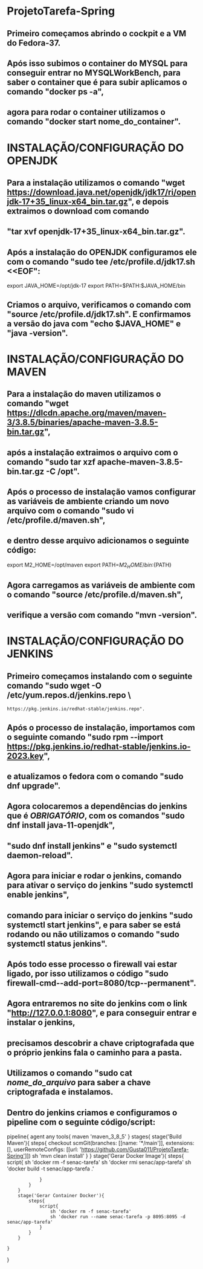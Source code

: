 # ProjetoTarefa-Spring

## Primeiro começamos abrindo o cockpit e a VM do Fedora-37.
## Após isso subimos o container do MYSQL para conseguir entrar no MYSQLWorkBench, para saber o container que é para subir aplicamos o comando "docker ps -a",
## agora para rodar o container utilizamos o comando "docker start nome_do_container".


# INSTALAÇÃO/CONFIGURAÇÃO DO OPENJDK

## Para a instalação utilizamos o comando "wget https://download.java.net/openjdk/jdk17/ri/openjdk-17+35_linux-x64_bin.tar.gz", e depois extraimos o download com comando
## "tar xvf openjdk-17+35_linux-x64_bin.tar.gz".
## Após a instalação do OPENJDK configuramos ele com o comando "sudo tee /etc/profile.d/jdk17.sh <<EOF":
export JAVA_HOME=/opt/jdk-17
export PATH=\$PATH:\$JAVA_HOME/bin

## Criamos o arquivo, verificamos o comando com "source /etc/profile.d/jdk17.sh". E confirmamos a versão do java com "echo $JAVA_HOME" e "java -version".


# INSTALAÇÃO/CONFIGURAÇÃO DO MAVEN

## Para a instalação do maven utilizamos o comando "wget https://dlcdn.apache.org/maven/maven-3/3.8.5/binaries/apache-maven-3.8.5-bin.tar.gz",
## após a instalação extraimos o arquivo com o comando "sudo tar xzf apache-maven-3.8.5-bin.tar.gz -C /opt".

## Após o processo de instalação vamos configurar as variáveis de ambiente criando um novo arquivo com o comando "sudo vi /etc/profile.d/maven.sh",
## e dentro desse arquivo adicionamos o seguinte código:
export M2_HOME=/opt/maven
export PATH=${M2_HOME}/bin:${PATH}

## Agora carregamos as variáveis de ambiente com o comando "source /etc/profile.d/maven.sh",
## verifique a versão com comando "mvn -version".


# INSTALAÇÃO/CONFIGURAÇÃO DO JENKINS

## Primeiro começamos instalando com o seguinte comando "sudo wget -O /etc/yum.repos.d/jenkins.repo \
    https://pkg.jenkins.io/redhat-stable/jenkins.repo".
    
## Após o processo de instalação, importamos com o seguinte comando "sudo rpm --import https://pkg.jenkins.io/redhat-stable/jenkins.io-2023.key",
## e atualizamos o fedora com o comando "sudo dnf upgrade".

## Agora colocaremos a dependências do jenkins que é *OBRIGATÓRIO*, com os comandos "sudo dnf install java-11-openjdk",
## "sudo dnf install jenkins" e "sudo systemctl daemon-reload".

## Agora para iniciar e rodar o jenkins, comando para ativar o serviço do jenkins "sudo systemctl enable jenkins",
## comando para iniciar o serviço do jenkins "sudo systemctl start jenkins", e para saber se está rodando ou não utilizamos o comando "sudo systemctl status jenkins".

## Após todo esse processo o firewall vai estar ligado, por isso utilizamos o código "sudo firewall-cmd--add-port=8080/tcp--permanent".

## Agora entraremos no site do jenkins com o link "http://127.0.0.1:8080", e para conseguir entrar e instalar o jenkins,
## precisamos descobrir a chave criptografada que o próprio jenkins fala o caminho para a pasta.
## Utilizamos o comando "sudo cat *nome_do_arquivo* para saber a chave criptografada e instalamos.

## Dentro do jenkins criamos e configuramos o pipeline com o seguinte código/script:
pipeline{
    agent any
    tools{
        maven 'maven_3_8_5'
    }
    stages{
        stage('Build Maven'){
            steps{
                checkout scmGit(branches: [[name: '*/main']], extensions: [], userRemoteConfigs: [[url: 'https://github.com/Gusta011/ProjetoTarefa-Spring']])
                sh 'mvn clean install'
            }
        }
        stage('Gerar Docker Image'){
            steps{
                script{
                    sh 'docker rm -f senac-tarefa'
                    sh 'docker rmi senac/app-tarefa'
                    sh 'docker build -t senac/app-tarefa .'
                    
                }
            }
        }
        stage('Gerar Container Docker'){
            steps{
                script{
                    sh 'docker rm -f senac-tarefa'
                    sh 'docker run --name senac-tarefa -p 8095:8095 -d senac/app-tarefa'
                }
            }
        }
        
    }
}







